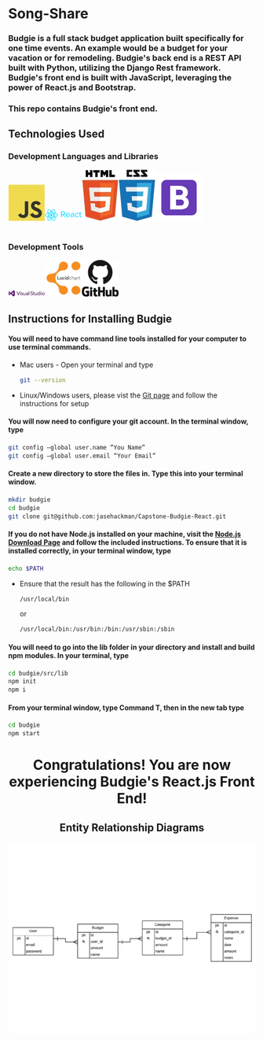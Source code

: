 <h1 style="font-weight: bold">Song-Share</h1>

<h3>Budgie is a full stack budget application built specifically for one time events. An example would be a budget for your vacation or for remodeling. Budgie's back end is a REST API built with Python, utilizing the Django Rest framework. Budgie's front end is built with JavaScript, leveraging the power of React.js and Bootstrap.</h3>

<h3> This repo contains Budgie's front end.

<h2 style="font-weight: bold;"> Technologies Used
<h3>Development Languages and Libraries</h3>

<img src="./public/img/js.jpg"/>______<img src="./public/img/react.png"/>______<img src="./public/img/html5.jpg"/>______<img src="./public/img/css3.jpg"/>______<img src="./public/img/icons8-bootstrap-96.png"/>

<h1></h1>
<h3>Development Tools</h3>

<img src="./public/img/vs.jpg"/>______<img src="./public/img/lucid.png"/>______<img src="./public/img/github.jpg"/>


<h2>Instructions for Installing Budgie</h2>

<h4> You will need to have command line tools installed for your computer to use terminal commands.
</h4>

  * Mac users - Open your terminal and type

    ```sh
    git --version
    ```

  * Linux/Windows users, please vist the [Git page](https://git-scm.com/book/en/v2/Getting-Started-Installing-Git) and follow the instructions for setup

<h4>You will now need to configure your git account. In the terminal window, type</h4>

  ```sh
  git config –global user.name “You Name”
  git config –global user.email “Your Email”
  ```

#### Create a new directory to store the files in. Type this into your terminal window.

  ```sh
  mkdir budgie
  cd budgie
  git clone git@github.com:jasehackman/Capstone-Budgie-React.git
  ```

#### If you do not have Node.js installed on your machine, visit the [Node.js Download Page](https://nodejs.org/en/download/) and follow the included instructions. To ensure that it is installed correctly, in your terminal window, type

```sh
echo $PATH
```
  * Ensure that the result has the following in the $PATH

    ```sh
    /usr/local/bin
    ```
    or
    ```sh
    /usr/local/bin:/usr/bin:/bin:/usr/sbin:/sbin
    ```

#### You will need to go into the lib folder in your  directory and install and build npm modules. In your terminal, type

```sh
cd budgie/src/lib
npm init
npm i
```

#### From your terminal window, type Command T, then in the new tab type

```sh
cd budgie
npm start
```


<h1 style="text-align:center; font-weight: bold;">Congratulations! You are now experiencing Budgie's React.js Front End!

<h2 style="text-align: center">Entity Relationship Diagrams</h2>

<img src="./public/img/backend.pdf" alt="erd"/>
